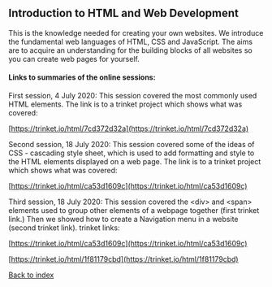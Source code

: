 ## Introduction to HTML and Web Development

This is the knowledge needed for creating your own websites. We introduce the fundamental web languages of HTML, CSS and JavaScript. The aims are to acquire an understanding for the building blocks of all websites so you can create web pages for yourself.

#### Links to summaries of the online sessions:

First session, 4 July 2020:
This session covered the most commonly used HTML elements. The link is to a trinket project which shows what was covered:

[https://trinket.io/html/7cd372d32a](https://trinket.io/html/7cd372d32a)

Second session, 18 July 2020:
This session covered some of the ideas of CSS - cascading style sheet, which is used to add formatting and style to the HTML elements displayed on a web page. The link is to a trinket project which shows what was covered:

[https://trinket.io/html/ca53d1609c](https://trinket.io/html/ca53d1609c)

Third session, 18 July 2020:
This session covered the \<div> and \<span> elements used to group other elements of a webpage together (first trinket link.) Then we showed how to create a Navigation menu in a website (second trinket link).
trinket links:

[https://trinket.io/html/ca53d1609c](https://trinket.io/html/ca53d1609c)

[https://trinket.io/html/1f81179cbd](https://trinket.io/html/1f81179cbd)

[Back to index](README.md)

